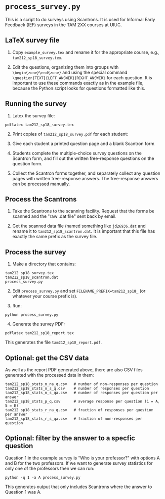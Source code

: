# `process_survey.py`

This is a script to do surveys using Scantrons. It is used for Informal Early Feedback (IEF) surveys in the TAM 2XX courses at UIUC.


## LaTeX survey file

1. Copy `example_survey.tex` and rename it for the appropriate course, e.g., `tam212_sp18_survey.tex`.

2. Edit the questions, organizing them into groups with `\begin{zone}\end{zone}` and using the special command `\question{TEXT}{LEFT_ANSWER}{RIGHT_ANSWER}` for each question. It is important to use these commands exactly as in the example file, because the Python script looks for questions formatted like this.


## Running the survey

1. Latex the survey file:
```
pdflatex tam212_sp18_survey.tex
```

2. Print copies of `tam212_sp18_survey.pdf` for each student:

2. Give each student a printed question page and a blank Scantron form.

3. Students complete the multiple-choice survey questions on the Scantron form, and fill out the written free-response questions on the question form.

4. Collect the Scantron forms together, and separately collect any question pages with written free-response answers. The free-response answers can be processed manually.


## Process the Scantrons

1. Take the Scantrons to the scanning facility. Request that the forms be scanned and the "raw .dat file" sent back by email.

2. Get the scanned data file (named something like `jd26936.dat` and rename it to `tam212_sp18_scantron.dat`. It is important that this file has exactly the same prefix as the survey file.


## Process the survey

1. Make a directory that contains:
```
tam212_sp18_survey.tex
tam212_sp18_scantron.dat
process_survey.py
```

2. Edit `process_survey.py` and set `FILENAME_PREFIX=tam212_sp18_` (or whatever your course prefix is).

3. Run:
```
python process_survey.py
```

4. Generate the survey PDF:
```
pdflatex tam212_sp18_report.tex
```
This generates the file `tam212_sp18_report.pdf`.


## Optional: get the CSV data

As well as the report PDF generated above, there are also CSV files generated with the processed data in them:

```
tam212_sp18_stats_n_na_q.csv   # number of non-responses per question
tam212_sp18_stats_n_s_q.csv    # number of responses per question
tam212_sp18_stats_n_s_qa.csv   # number of responses per question per answer
tam212_sp18_stats_p_q.csv      # average response per question (1 = A, 5 = E)
tam212_sp18_stats_r_na_q.csv   # fraction of responses per question per answer
tam212_sp18_stats_r_s_qa.csv   # fraction of non-responses per question
```


## Optional: filter by the answer to a specfic question

Question 1 in the example survey is "Who is your professor?" with options A and B for the two professors. If we want to generate survey statistics for only one of the professors then we can run:
```
python -q 1 -a A process_survey.py
```
This generates output that only includes Scantrons where the answer to Question 1 was A.
